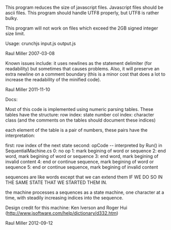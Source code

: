 This program reduces the size of javascript files.
Javascript files should be ascii files.  This program
should handle UTF8 properly, but UTF8 is rather bulky.

This program will not work on files which exceed the
2GB signed integer size limit.

Usage:
	crunchjs input.js output.js


Raul Miller
2007-03-08



Known issues include: it uses newlines as the statement delimiter (for
readability) but sometimes that causes problems.  Also, it will
preserve an extra newline on a comment boundary (this is a minor cost
that does a lot to increase the readability of the minified code).

Raul Miller
2011-11-10

Docs:

Most of this code is implemented using numeric parsing tables.  These tables have the structure:
row index: state number
col index: character class
(and the comments on the tables should document these indices)

each element of the table is a pair of numbers, these pairs have the interpretation:

first: row index of the next state
second: opCode -- interpreted by Run() in SequentialMachine.cs
    0: no op
    1: mark begining of word or sequence
    2: end word, mark begining of word or sequence
    3: end word, mark begining of invalid content
    4: end or continue sequence, mark begining of word or sequence
    5: end or continue sequence, mark begining of invalid content

sequences are like words except that we can extend them IF WE DO SO IN THE SAME STATE THAT WE STARTED THEM IN.

the machine processes a sequences as a state machine, one character at a time, with steadily increasing indices into the sequence.

Design credit for this machine: Ken Iverson and Roger Hui (http://www.jsoftware.com/help/dictionary/d332.htm)

Raul Miller
2012-09-12
